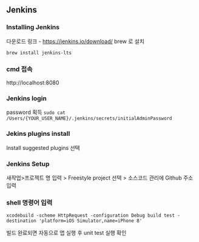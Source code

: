 ## Jenkins

### Installing Jenkins

다운로드 링크 - https://jenkins.io/download/ 
brew 로 설치

`
brew install jenkins-lts
`

### cmd 접속
http://localhost:8080

### Jenkins login

password 획득
`
sudo cat /Users/{YOUR_USER_NAME}/.jenkins/secrets/initialAdminPassword
`

### Jekins plugins install

Install suggested plugins 선택

### Jenkins Setup

새작업>프로젝트 명 입력 > Freestyle project 선택 > 소스코드 관리에 Github 주소입력

### shell 명령어 입력
`
xcodebuild -scheme HttpRequest -configuration Debug build test -destination 'platform=iOS Simulator,name=iPhone 8'
`

빌드 완료되면 자동으로 앱 실행 후 unit test 실행 확인

